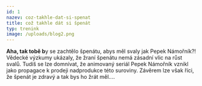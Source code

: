 ```yaml
---
id: 1
nazev: coz-takhle-dat-si-spenat
title: což takhle dát si špenát
typ: trenink
image: /uploads/blog2.png
---
```

**A﻿ha, tak tobě b**y se zachtělo špenátu, abys měl svaly jak Pepek Námořník?! Vědecké výzkumy ukázaly, že žraní špenátu nemá zásadní vlic na růst svalů. Tudíš se lze domnívat, že animovaný seriál Pepek Námořník vznikl jako propagace k prodeji nadprodukce této suroviny. Závěrem lze však říci, že špenát je zdravý a tak bys ho žrát měl....